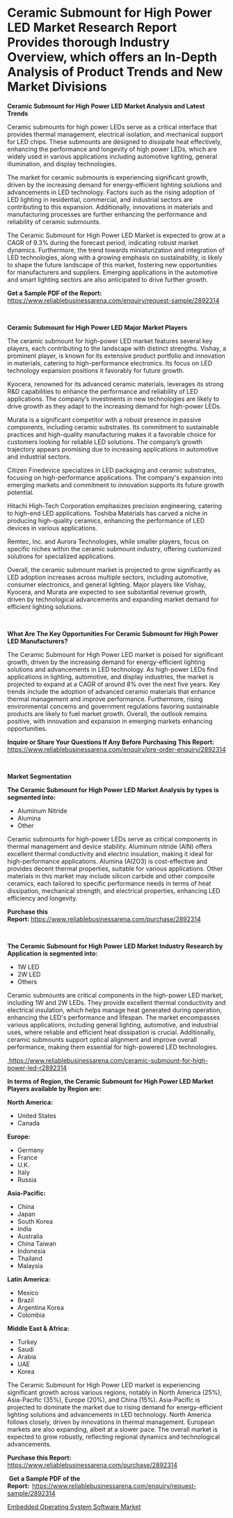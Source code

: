 <p><h1>Ceramic Submount for High Power LED Market Research Report Provides thorough Industry Overview, which offers an In-Depth Analysis of Product Trends and New Market Divisions</h1></p><p><strong>Ceramic Submount for High Power LED Market Analysis and Latest Trends</strong></p>
<p><p>Ceramic submounts for high power LEDs serve as a critical interface that provides thermal management, electrical isolation, and mechanical support for LED chips. These submounts are designed to dissipate heat effectively, enhancing the performance and longevity of high power LEDs, which are widely used in various applications including automotive lighting, general illumination, and display technologies. </p><p>The market for ceramic submounts is experiencing significant growth, driven by the increasing demand for energy-efficient lighting solutions and advancements in LED technology. Factors such as the rising adoption of LED lighting in residential, commercial, and industrial sectors are contributing to this expansion. Additionally, innovations in materials and manufacturing processes are further enhancing the performance and reliability of ceramic submounts.</p><p>The Ceramic Submount for High Power LED Market is expected to grow at a CAGR of 9.3% during the forecast period, indicating robust market dynamics. Furthermore, the trend towards miniaturization and integration of LED technologies, along with a growing emphasis on sustainability, is likely to shape the future landscape of this market, fostering new opportunities for manufacturers and suppliers. Emerging applications in the automotive and smart lighting sectors are also anticipated to drive further growth.</p></p>
<p><strong>Get a Sample PDF of the Report:&nbsp;</strong> <a href="https://www.reliablebusinessarena.com/enquiry/request-sample/2892314?utm_campaign=2187&utm_medium=2&utm_source=Github&utm_content=ia&utm_term=15032025&utm_id=ceramic-submount-for-high-power-led">https://www.reliablebusinessarena.com/enquiry/request-sample/2892314</a></p>
<p>&nbsp;</p>
<p><strong>Ceramic Submount for High Power LED Major Market Players</strong></p>
<p><p>The ceramic submount for high-power LED market features several key players, each contributing to the landscape with distinct strengths. Vishay, a prominent player, is known for its extensive product portfolio and innovation in materials, catering to high-performance electronics. Its focus on LED technology expansion positions it favorably for future growth.</p><p>Kyocera, renowned for its advanced ceramic materials, leverages its strong R&D capabilities to enhance the performance and reliability of LED applications. The company’s investments in new technologies are likely to drive growth as they adapt to the increasing demand for high-power LEDs.</p><p>Murata is a significant competitor with a robust presence in passive components, including ceramic substrates. Its commitment to sustainable practices and high-quality manufacturing makes it a favorable choice for customers looking for reliable LED solutions. The company’s growth trajectory appears promising due to increasing applications in automotive and industrial sectors.</p><p>Citizen Finedevice specializes in LED packaging and ceramic substrates, focusing on high-performance applications. The company's expansion into emerging markets and commitment to innovation supports its future growth potential.</p><p>Hitachi High-Tech Corporation emphasizes precision engineering, catering to high-end LED applications. Toshiba Materials has carved a niche in producing high-quality ceramics, enhancing the performance of LED devices in various applications.</p><p>Remtec, Inc. and Aurora Technologies, while smaller players, focus on specific niches within the ceramic submount industry, offering customized solutions for specialized applications.</p><p>Overall, the ceramic submount market is projected to grow significantly as LED adoption increases across multiple sectors, including automotive, consumer electronics, and general lighting. Major players like Vishay, Kyocera, and Murata are expected to see substantial revenue growth, driven by technological advancements and expanding market demand for efficient lighting solutions.</p></p>
<p>&nbsp;</p>
<p><strong>What Are The Key Opportunities For Ceramic Submount for High Power LED Manufacturers?</strong></p>
<p><p>The Ceramic Submount for High Power LED market is poised for significant growth, driven by the increasing demand for energy-efficient lighting solutions and advancements in LED technology. As high-power LEDs find applications in lighting, automotive, and display industries, the market is projected to expand at a CAGR of around 8% over the next five years. Key trends include the adoption of advanced ceramic materials that enhance thermal management and improve performance. Furthermore, rising environmental concerns and government regulations favoring sustainable products are likely to fuel market growth. Overall, the outlook remains positive, with innovation and expansion in emerging markets enhancing opportunities.</p></p>
<p><strong>Inquire or Share Your Questions If Any Before Purchasing This Report:</strong> <a href="https://www.reliablebusinessarena.com/enquiry/pre-order-enquiry/2892314?utm_campaign=2187&utm_medium=2&utm_source=Github&utm_content=ia&utm_term=15032025&utm_id=ceramic-submount-for-high-power-led">https://www.reliablebusinessarena.com/enquiry/pre-order-enquiry/2892314</a></p>
<p>&nbsp;</p>
<p><strong>Market Segmentation</strong></p>
<p><strong>The Ceramic Submount for High Power LED Market Analysis by types is segmented into:</strong></p>
<p><ul><li>Aluminum Nitride</li><li>Alumina</li><li>Other</li></ul></p>
<p><p>Ceramic submounts for high-power LEDs serve as critical components in thermal management and device stability. Aluminum nitride (AlN) offers excellent thermal conductivity and electric insulation, making it ideal for high-performance applications. Alumina (Al2O3) is cost-effective and provides decent thermal properties, suitable for various applications. Other materials in this market may include silicon carbide and other composite ceramics, each tailored to specific performance needs in terms of heat dissipation, mechanical strength, and electrical properties, enhancing LED efficiency and longevity.</p></p>
<p><strong>Purchase this Report:&nbsp;</strong><a href="https://www.reliablebusinessarena.com/purchase/2892314?utm_campaign=2187&utm_medium=2&utm_source=Github&utm_content=ia&utm_term=15032025&utm_id=ceramic-submount-for-high-power-led">https://www.reliablebusinessarena.com/purchase/2892314</a></p>
<p>&nbsp;</p>
<p><strong>The Ceramic Submount for High Power LED Market Industry Research by Application is segmented into:</strong></p>
<p><ul><li>1W LED</li><li>2W LED</li><li>Others</li></ul></p>
<p><p>Ceramic submounts are critical components in the high-power LED market, including 1W and 2W LEDs. They provide excellent thermal conductivity and electrical insulation, which helps manage heat generated during operation, enhancing the LED's performance and lifespan. The market encompasses various applications, including general lighting, automotive, and industrial uses, where reliable and efficient heat dissipation is crucial. Additionally, ceramic submounts support optical alignment and improve overall performance, making them essential for high-powered LED technologies.</p></p>
<p><a href="https://www.reliablebusinessarena.com/ceramic-submount-for-high-power-led-r2892314?utm_campaign=2187&utm_medium=2&utm_source=Github&utm_content=ia&utm_term=15032025&utm_id=ceramic-submount-for-high-power-led">&nbsp;https://www.reliablebusinessarena.com/ceramic-submount-for-high-power-led-r2892314</a></p>
<p><strong>In terms of Region, the Ceramic Submount for High Power LED Market Players available by Region are:</strong></p>
<p>
    <p> <strong> North America: </strong>
        <ul>
            <li>United States</li>
            <li>Canada</li>
        </ul>
        </p> 
    <p> <strong> Europe: </strong>
        <ul>
            <li>Germany</li>
            <li>France</li>
            <li>U.K.</li>
            <li>Italy</li>
            <li>Russia</li>
        </ul>
        </p> 
    <p> <strong> Asia-Pacific: </strong>
        <ul>
            <li>China</li>
            <li>Japan</li>
            <li>South Korea</li>
            <li>India</li>
            <li>Australia</li>
            <li>China Taiwan</li>
            <li>Indonesia</li>
            <li>Thailand</li>
            <li>Malaysia</li>
        </ul>
        </p> 
    <p> <strong> Latin America: </strong>
        <ul>
            <li>Mexico</li>
            <li>Brazil</li>
            <li>Argentina Korea</li>
            <li>Colombia</li>
        </ul>
        </p> 
    <p> <strong> Middle East & Africa: </strong>
        <ul>
            <li>Turkey</li>
            <li>Saudi</li>
            <li>Arabia</li>
            <li>UAE</li>
            <li>Korea</li>
        </ul>
    </p>
    </p>
<p><p>The Ceramic Submount for High Power LED market is experiencing significant growth across various regions, notably in North America (25%), Asia-Pacific (35%), Europe (20%), and China (15%). Asia-Pacific is projected to dominate the market due to rising demand for energy-efficient lighting solutions and advancements in LED technology. North America follows closely, driven by innovations in thermal management. European markets are also expanding, albeit at a slower pace. The overall market is expected to grow robustly, reflecting regional dynamics and technological advancements.</p></p>
<p><strong>Purchase this Report: </strong><a href="https://www.reliablebusinessarena.com/purchase/2892314?utm_campaign=2187&utm_medium=2&utm_source=Github&utm_content=ia&utm_term=15032025&utm_id=ceramic-submount-for-high-power-led">https://www.reliablebusinessarena.com/purchase/2892314</a></p>
<p>&nbsp;<strong>Get a Sample PDF of the Report:&nbsp;&nbsp;</strong><a href="https://www.reliablebusinessarena.com/enquiry/request-sample/2892314?utm_campaign=2187&utm_medium=2&utm_source=Github&utm_content=ia&utm_term=15032025&utm_id=ceramic-submount-for-high-power-led">https://www.reliablebusinessarena.com/enquiry/request-sample/2892314</a></p>
<p><strong></strong></p>
<p><p><a href="https://github.com/mauripalmi/Market-Research-Report-List-6/blob/main/embedded-operating-system-software-market.md?utm_campaign=2187&utm_medium=2&utm_source=Github&utm_content=ia&utm_term=15032025&utm_id=ceramic-submount-for-high-power-led">Embedded Operating System Software Market</a></p></p>